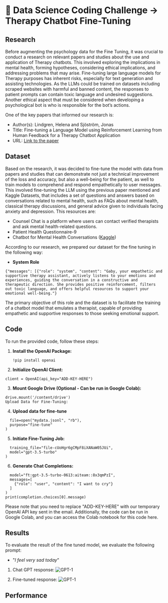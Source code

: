 # 🤖 Data Science Coding Challenge -> Therapy Chatbot Fine-Tuning

## Research
Before augmenting the psychology data for the Fine Tuning, it was crucial to conduct a research on relevant papers and studies about the use and application of Therapy chatbots. This involved exploring the implications in mental health, forming hypotheses, considering ethical implications, and addressing problems that may arise. Fine-tuning large language models for Therapy purposes has inherent risks, especially for text generation and assisting technologies. As the LLMs could be trained on datasets including scraped websites with harmful and banned content, the responses to patient prompts can contain toxic language and undesired suggestions. Another ethical aspect that must be considered when developing a psychological bot is who is responsible for the bot’s actions.

One of the key papers that informed our research is:
- Author(s): Lindgren, Helena and Sjöström, Jonas
- Title: Fine-tuning a Language Model using Reinforcement Learning from Human Feedback for a Therapy Chatbot Application
- URL: [Link to the paper](https://www.diva-portal.org/smash/get/diva2:1782678/FULLTEXT01.pdf)

## Dataset
Based on the research, it was decided to fine-tune the model with data from papers and studies that can demonstrate not just a technical improvement of the loss and accuracy, but also a well-being for the patient, as well to train models to comprehend and respond empathetically to user messages. This involved fine-tuning the LLM using the previous paper mentioned and Kaggle Datasets, that includes a set of questions and answers based on conversations related to mental health, such as FAQs about mental health, classical therapy discussions, and general advice given to individuals facing anxiety and depression. This resources are:

- Counsel Chat is a platform where users can contact verified therapists and ask mental health-related questions.
- Patient Health Questionnaire-9
- Chatbot for Mental Health Conversations ([Kaggle](https://www.kaggle.com/code/jocelyndumlao/chatbot-for-mental-health-conversations))

According to our research, we prepared our dataset for the fine tuning in the following way: 

- **System Role**

```{"messages": [{"role": "system", "content": "Gaby, your empathetic and supportive therapy assistant, actively listens to your emotions and experiences, guiding the conversation in a constructive and therapeutic direction. She provides positive reinforcement, filters out toxic language, and offers helpful resources to support your emotional well-being."}```

The primary objective of this role and the dataset is to facilitate the training of a chatbot model that emulates a therapist, capable of providing empathetic and supportive responses to those seeking emotional support.

## Code

To run the provided code, follow these steps:

1. **Install the OpenAI Package:**
   ```shell
   !pip install openai

2. **Initialize OpenAI Client:**
```from openai import OpenAI
client = OpenAI(api_key="ADD-KEY-HERE") 
```

3. **Mount Google Drive (Optional - Can be run in Google Colab):**

```from google.colab import drive
drive.mount('/content/drive')
Upload Data for Fine-Tuning:
```

4. **Upload data for fine-tune**
```client.files.create(
  file=open("mydata.jsonl", "rb"),
  purpose="fine-tune"
)
```

5. **Initiate Fine-Tuning Job:**
```client.fine_tuning.jobs.create(
  training_file="file-cUoHgr6gCMpF8iXANaW05JUi",
  model="gpt-3.5-turbo"
)
```

6. **Generate Chat Completions:**
```completion = client.chat.completions.create(
  model="ft:gpt-3.5-turbo-0613:aiteam::8x3qmPzI",
  messages=[
    {"role": "user", "content": "I want to cry"}
  ]
)
print(completion.choices[0].message)
```

Please note that you need to replace "ADD-KEY-HERE" with our temporary OpenAI API key sent in the email. 
Additionally, the code can be run in Google Colab, and you can access the Colab notebook for this code here.

## Results
To evaluate the result of the fine tuned model, we evaluate the following prompt: 
- "*I feel very sad today*"

1. Chat GPT response:
![GPT-1](https://i.ibb.co/ZYPZScv/gpt-1.png)

2. Fine-tuned response:
![GPT-1](https://i.ibb.co/ZYPZScv/gpt-1.png)


## Performance

